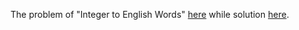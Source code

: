 The problem of "Integer to English Words" [here](https://leetcode.com/problems/integer-to-english-words/) while solution [here](https://github.com/aurimas13/LeetCode-HR-MAANG/blob/main/LeetCode/Java%20Solutions/Integer%20to%20English%20Words/Integer_To_English.java).
